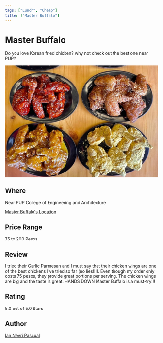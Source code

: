 ```yaml
---
tags: ["Lunch", "Cheap"]
title: ["Master Buffalo"]
---
```


<TagLinks />

# Master Buffalo

Do you love Korean fried chicken? why not check out the best one near PUP?

<p align="center">
  <img src="../assets/images/master-bufallo.jpg">
</p>

## Where

Near PUP College of Engineering and Architecture

[Master Buffalo's Location](https://maps.app.goo.gl/bA76W9pDMV6sWkXV9)

## Price Range
75 to 200 Pesos

## Review
I tried their Garlic Parmesan and I must say that their chicken wings are one of the best chickens I've tried so far (no lies!!!). Even though my order only costs 75 pesos, they provide great portions per serving. The chicken wings are big and the taste is great. HANDS DOWN Master Buffalo is a must-try!!!

## Rating
5.0 out of 5.0 Stars

## Author

[Ian Nevri Pascual](https://www.facebook.com/nevri.pascual?mibextid=ZbWKwL)